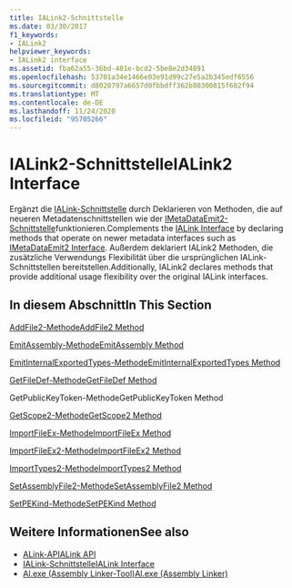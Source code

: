 ```yaml
---
title: IALink2-Schnittstelle
ms.date: 03/30/2017
f1_keywords:
- IALink2
helpviewer_keywords:
- IALink2 interface
ms.assetid: fba62a55-36bd-401e-bcd2-5be8e2d34891
ms.openlocfilehash: 53701a34e1466e03e91d99c27e5a2b345edf6556
ms.sourcegitcommit: d8020797a6657d0fbbdff362b80300815f682f94
ms.translationtype: MT
ms.contentlocale: de-DE
ms.lasthandoff: 11/24/2020
ms.locfileid: "95705266"
---
```

# <a name="ialink2-interface"></a><span data-ttu-id="32251-102">IALink2-Schnittstelle</span><span class="sxs-lookup"><span data-stu-id="32251-102">IALink2 Interface</span></span>

<span data-ttu-id="32251-103">Ergänzt die [IALink-Schnittstelle](ialink-interface.md) durch Deklarieren von Methoden, die auf neueren Metadatenschnittstellen wie der [IMetaDataEmit2-Schnittstelle](../metadata/imetadataemit2-interface.md)funktionieren.</span><span class="sxs-lookup"><span data-stu-id="32251-103">Complements the [IALink Interface](ialink-interface.md) by declaring methods that operate on newer metadata interfaces such as [IMetaDataEmit2 Interface](../metadata/imetadataemit2-interface.md).</span></span> <span data-ttu-id="32251-104">Außerdem deklariert IALink2 Methoden, die zusätzliche Verwendungs Flexibilität über die ursprünglichen IALink-Schnittstellen bereitstellen.</span><span class="sxs-lookup"><span data-stu-id="32251-104">Additionally, IALink2 declares methods that provide additional usage flexibility over the original IALink interfaces.</span></span>  
  
## <a name="in-this-section"></a><span data-ttu-id="32251-105">In diesem Abschnitt</span><span class="sxs-lookup"><span data-stu-id="32251-105">In This Section</span></span>  

 [<span data-ttu-id="32251-106">AddFile2-Methode</span><span class="sxs-lookup"><span data-stu-id="32251-106">AddFile2 Method</span></span>](addfile2-method.md)  
  
 [<span data-ttu-id="32251-107">EmitAssembly-Methode</span><span class="sxs-lookup"><span data-stu-id="32251-107">EmitAssembly Method</span></span>](emitassembly-method.md)  
  
 [<span data-ttu-id="32251-108">EmitInternalExportedTypes-Methode</span><span class="sxs-lookup"><span data-stu-id="32251-108">EmitInternalExportedTypes Method</span></span>](emitinternalexportedtypes-method.md)  
  
 [<span data-ttu-id="32251-109">GetFileDef-Methode</span><span class="sxs-lookup"><span data-stu-id="32251-109">GetFileDef Method</span></span>](getfiledef-method.md)  
  
 <span data-ttu-id="32251-110">GetPublicKeyToken-Methode</span><span class="sxs-lookup"><span data-stu-id="32251-110">GetPublicKeyToken Method</span></span>  
  
 [<span data-ttu-id="32251-111">GetScope2-Methode</span><span class="sxs-lookup"><span data-stu-id="32251-111">GetScope2 Method</span></span>](getscope2-method.md)  
  
 [<span data-ttu-id="32251-112">ImportFileEx-Methode</span><span class="sxs-lookup"><span data-stu-id="32251-112">ImportFileEx Method</span></span>](importfileex-method.md)  
  
 [<span data-ttu-id="32251-113">ImportFileEx2-Methode</span><span class="sxs-lookup"><span data-stu-id="32251-113">ImportFileEx2 Method</span></span>](importfileex2-method.md)  
  
 [<span data-ttu-id="32251-114">ImportTypes2-Methode</span><span class="sxs-lookup"><span data-stu-id="32251-114">ImportTypes2 Method</span></span>](importtypes2-method.md)  
  
 [<span data-ttu-id="32251-115">SetAssemblyFile2-Methode</span><span class="sxs-lookup"><span data-stu-id="32251-115">SetAssemblyFile2 Method</span></span>](setassemblyfile2-method.md)  
  
 [<span data-ttu-id="32251-116">SetPEKind-Methode</span><span class="sxs-lookup"><span data-stu-id="32251-116">SetPEKind Method</span></span>](setpekind-method.md)  
  
## <a name="see-also"></a><span data-ttu-id="32251-117">Weitere Informationen</span><span class="sxs-lookup"><span data-stu-id="32251-117">See also</span></span>

- [<span data-ttu-id="32251-118">ALink-API</span><span class="sxs-lookup"><span data-stu-id="32251-118">ALink API</span></span>](index.md)
- [<span data-ttu-id="32251-119">IALink-Schnittstelle</span><span class="sxs-lookup"><span data-stu-id="32251-119">IALink Interface</span></span>](ialink-interface.md)
- [<span data-ttu-id="32251-120">Al.exe (Assembly Linker-Tool)</span><span class="sxs-lookup"><span data-stu-id="32251-120">Al.exe (Assembly Linker)</span></span>](../../tools/al-exe-assembly-linker.md)
